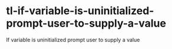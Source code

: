 # tl-if-variable-is-uninitialized-prompt-user-to-supply-a-value
If variable is uninitialized prompt user to supply a value
